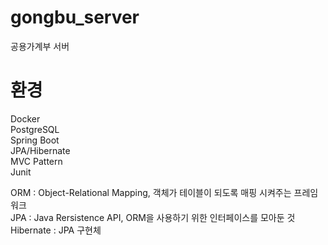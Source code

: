 # gongbu_server
공용가계부 서버

# 환경
Docker  
PostgreSQL  
Spring Boot  
JPA/Hibernate  
MVC Pattern  
Junit  

ORM : Object-Relational Mapping, 객체가 테이블이 되도록 매핑 시켜주는 프레임워크  
JPA : Java Rersistence API, ORM을 사용하기 위한 인터페이스를 모아둔 것  
Hibernate : JPA 구현체  
